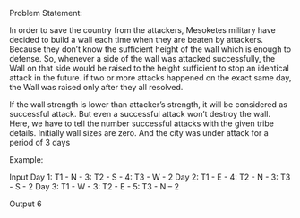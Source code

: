 Problem Statement:

In order to save the country from the attackers, Mesoketes military have decided to build a wall each time when they are beaten by attackers. Because they don’t know the sufficient height of the wall which is enough to defense. So, whenever a side of the wall was attacked successfully, the Wall on that side would be raised to the height sufficient to stop an identical attack in the future. if two or more attacks happened on the exact same day, the Wall was raised only after they all resolved. 

If the wall strength is lower than attacker’s strength, it will be considered as successful attack. But even a successful attack won’t destroy the wall. Here, we have to tell the number successful attacks with the given tribe details. Initially wall sizes are zero. And the city was under attack for a period of 3 days

Example:

Input
Day 1: T1 - N - 3: T2 - S - 4: T3 - W - 2
Day 2: T1 - E - 4: T2 - N - 3: T3 - S - 2
Day 3: T1 - W - 3: T2 - E - 5: T3 - N – 2

Output
6
